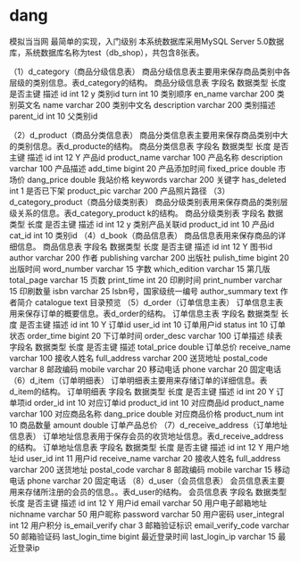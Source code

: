 # dang
模拟当当网
最简单的实现，入门级别
本系统数据库采用MySQL Server 5.0数据库，系统数据库名称为test（db_shop），共包含8张表。
 

（1）d_category（商品分级信息表）
商品分级信息表主要用来保存商品类别中各层级的类别信息。表d_category的结构。
商品分级信息表
字段名	数据类型	长度	是否主键	描述
id	int	12	y	类别id
turn	int	10		类别顺序
en_name	varchar	200		类别英文名
name	varchar	200		类别中文名
description	varchar	200		类别描述
parent_id	int	10		父类别id
 

（2）d_product（商品分类信息表）
商品分类信息表主要用来保存商品类别中大的类别信息。表d_producte的结构。
商品分类信息表
字段名	数据类型	长度	是否主键	描述
id	int	12	Y	产品id
product_name	varchar	100		产品名称
description	varchar	100		产品描述
add_time	bigint	20		产品添加时间
fixed_price	double			市场价
dang_price	double			我站价格
keywords	varchar	200		关键字
has_deleted	int	1		是否已下架
product_pic	varchar	200		产品照片路径
（3）d_category_product（商品分级类别表）
商品分级类别表用来保存商品的类别层级关系的信息。表d_category_product k的结构。
商品分级类别表
字段名	数据类型	长度	是否主键	描述
id	int	12	y	类别产品关联id
product_id	int 	10		产品id
cat_id	int	10		类别id
（4）d_book（商品信息表）
商品信息表用来保存商品的详细信息。
商品信息表
字段名	数据类型	长度	是否主键	描述
id	int	12	Y	图书id
author	varchar	200		作者
publishing	varchar	200		出版社
pulish_time	bigint	20		出版时间
word_number	varchar	15		字数
which_edition	varchar	15		第几版
total_page	varchar	15		页数
print_time	int	20		印刷时间
print_number	varchar	15		印刷数量
isbn	varchar	25		Isbn号，国家级统一编号
author_summary	text			作者简介
catalogue	text			目录预览
（5）d_order（订单信息主表）
订单信息主表用来保存订单的概要信息。表d_order的结构。
订单信息主表
字段名	数据类型	长度	是否主键	描述
id	int	10	Y	订单id
user_id	int	10		订单用户id
status	int	10		订单状态
order_time	bigint	20		下订单时间
order_desc	varchar	100		订单描述
续表
字段名	数据类型	长度	是否主键	描述
total_price	double			订单总价
receive_name	varchar	100		接收人姓名
full_address	varchar	200		送货地址
postal_code	varchar	8		邮政编码
mobile	varchar	20		移动电话
phone	varchar	20		固定电话
（6）d_item（订单明细表）
订单明细表主要用来存储订单的详细信息。表d_item的结构。
订单明细表
字段名	数据类型	长度	是否主键	描述
id	int	20	Y	订单项id
order_id	int	10		对应订单id
product_id	int	10		对应商品id
product_name	varchar	100		对应商品名称
dang_price	double			对应商品价格
product_num	int	10		商品数量
amount	double			订单产品总价
（7）d_receive_address（订单地址信息表）
订单地址信息表用于保存会员的收货地址信息。表d_receive_address的结构。
订单地址信息表
字段名	数据类型	长度	是否主键	描述
id	int	12	Y	用户地址id
user_id	int	11		用户id
receive_name	varchar	20		接收人姓名
full_address	varchar	200		送货地址
postal_code	varchar	8		邮政编码
mobile	varchar	15		移动电话
phone	varchar	20		固定电话
（8）d_user（会员信息表）
会员信息表主要用来存储所注册的会员的信息。。表d_user的结构。
会员信息表
字段名	数据类型	长度	是否主键	描述
id	int	12	Y	用户id
email	varchar	50		用户电子邮箱地址
nichname	varchar	50		用户昵称
password	varchar	50		用户密码
user_integral	int	12		用户积分
is_email_verify	char	3		邮箱验证标识
email_verify_code	varchar	50		邮箱验证码
last_login_time	bigint			最近登录时间
last_login_ip	varchar	15		最近登录ip
